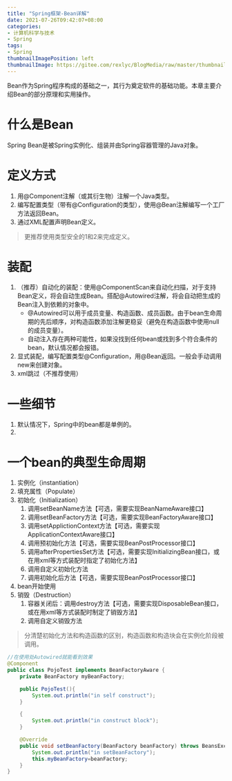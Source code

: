 ```yaml
---
title: "Spring框架-Bean详解"
date: 2021-07-26T09:42:07+08:00
categories:
- 计算机科学与技术
- Spring
tags:
- Spring
thumbnailImagePosition: left
thumbnailImage: https://gitee.com/rexlyc/BlogMedia/raw/master/thumbnail/spring.jpg
---
```

Bean作为Spring程序构成的基础之一，其行为奠定软件的基础功能。本章主要介绍Bean的部分原理和实用操作。
<!--more-->
# 什么是Bean
Spring Bean是被Spring实例化、组装并由Spring容器管理的Java对象。
# 定义方式
1. 用@Component注解（或其衍生物）注解一个Java类型。
2. 编写配置类型（带有@Configuration的类型），使用@Bean注解编写一个工厂方法返回Bean。
3. 通过XML配置声明Bean定义。
> 更推荐使用类型安全的1和2来完成定义。
# 装配
1. （推荐）自动化的装配：使用@ComponentScan来自动化扫描，对于支持Bean定义，将会自动生成Bean。搭配@Autowired注解，将会自动把生成的Bean注入到依赖的对象中。
    - @Autowired可以用于成员变量、构造函数、成员函数。由于bean生命周期的先后顺序，对构造函数添加注解更稳妥（避免在构造函数中使用null的成员变量）。
    - 自动注入存在两种可能性，如果没找到任何bean或找到多个符合条件的bean，默认情况都会报错。
2. 显式装配，编写配置类型@Configuration，用@Bean返回。一般会手动调用new来创建对象。
3. xml跳过（不推荐使用）
# 一些细节
1. 默认情况下，Spring中的bean都是单例的。
2. 
# 一个bean的典型生命周期
1. 实例化（instantiation）
2. 填充属性（Populate）
3. 初始化（Initialization）
    1. 调用setBeanName方法【可选，需要实现BeanNameAware接口】
    2. 调用setBeanFactory方法【可选，需要实现BeanFactoryAware接口】
    3. 调用setApplictionContext方法【可选，需要实现ApplicationContextAware接口】
    4. 调用预初始化方法【可选，需要实现BeanPostProcessor接口】
    5. 调用afterPropertiesSet方法【可选，需要实现InitializingBean接口，或在用xml等方式装配时指定了初始化方法】
    6. 调用自定义初始化方法
    7. 调用初始化后方法【可选，需要实现BeanPostProcessor接口】
4. bean开始使用
5. 销毁（Destruction）
    1. 容器关闭后：调用destroy方法【可选，需要实现DisposableBean接口，或在用xml等方式装配时制定了销毁方法】
    2. 调用自定义销毁方法
> 分清楚初始化方法和构造函数的区别，构造函数和构造块会在实例化阶段被调用。

```Java
//在使用处Autowired就能看到效果
@Component
public class PojoTest implements BeanFactoryAware {
    private BeanFactory myBeanFactory;

    public PojoTest(){
        System.out.println("in self construct");
    }

    {
        System.out.println("in construct block");
    }

    @Override
    public void setBeanFactory(BeanFactory beanFactory) throws BeansException {
        System.out.println("in setBeanFactory");
        this.myBeanFactory=beanFactory;
    }
}
```